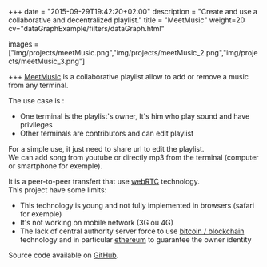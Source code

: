 +++
date = "2015-09-29T19:42:20+02:00"
description = "Create and use a collaborative and decentralized playlist."
title = "MeetMusic"
weight=20
cv="dataGraphExample/filters/dataGraph.html"

images = ["img/projects/meetMusic.png","img/projects/meetMusic_2.png","img/projects/meetMusic_3.png"]

+++
[MeetMusic](http://erik-aouizerate.me/meetMusic/) is a collaborative playlist allow to add or remove a music from any terminal.

The use case is :

- One terminal is the playlist's owner, It's him who play sound and have privileges
- Other terminals are contributors and can edit playlist

For a simple use, it just need to share url to edit the playlist.  
We can add song from youtube or directly mp3 from the terminal (computer or smartphone for exemple).

It is a peer-to-peer transfert that use [webRTC](https://webrtc.org/) technology.  
This project have some limits:

- This technology is young and not fully implemented in browsers (safari for exemple)
- It's not working on mobile network (3G ou 4G)
- The lack of central authority server force to use [bitcoin / blockchain](https://bitcoin.org/bitcoin.pdf) technology and in particular [ethereum](https://www.ethereum.org/) to guarantee the owner identity

Source code available on [GitHub](https://github.com/mejjjor/dataGraph).

